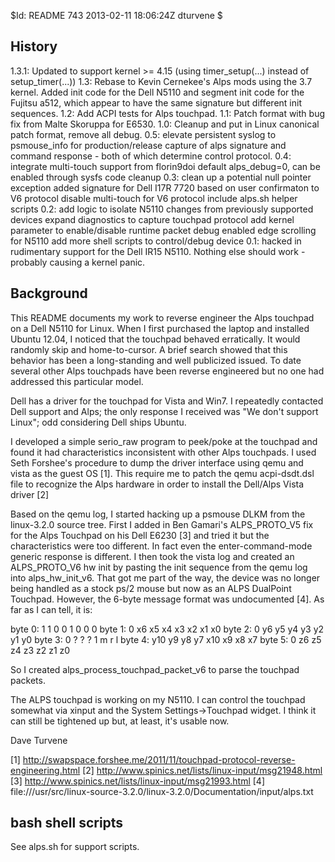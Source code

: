 $Id: README 743 2013-02-11 18:06:24Z dturvene $

History
-------
1.3.1: Updated to support kernel >= 4.15 (using timer_setup(...) instead
        of setup_timer(...))
1.3: Rebase to Kevin Cernekee's Alps mods using the 3.7 kernel.  Added
     init code for the Dell N5110 and segment init code for the 
     Fujitsu a512, which appear to have the same signature but different
     init sequences.
1.2: Add ACPI tests for Alps touchpad.
1.1: Patch format with bug fix from Malte Skoruppa for E6530.
1.0: Cleanup and put in Linux canonical patch format, remove all debug.
0.5: elevate persistent syslog to psmouse_info for production/release capture
      of alps signature and command response - both of which determine control 
      protocol.
0.4: integrate multi-touch support from florin9doi
     default alps_debug=0, can be enabled through sysfs
     code cleanup
0.3: clean up a potential null pointer exception
     added signature for Dell I17R 7720 based on user confirmaton to V6 protocol
     disable multi-touch for V6 protocol
     include alps.sh helper scripts
0.2: add logic to isolate N5110 changes from previously supported devices
     expand diagnostics to capture touchpad protocol
     add kernel parameter to enable/disable runtime packet debug
     enabled edge scrolling for N5110
     add more shell scripts to control/debug device
0.1: hacked in rudimentary support for the Dell IR15 N5110.  Nothing else 
     should work - probably causing a kernel panic.


Background
----------
This README documents my work to reverse engineer the Alps touchpad on a
Dell N5110 for Linux.  When I first purchased the laptop and installed
Ubuntu 12.04, I noticed that the touchpad behaved erratically.  It would
randomly skip and home-to-cursor. A brief search showed that this
behavior has been a long-standing and well publicized issued.  To date
several other Alps touchpads have been reverse engineered but no one had
addressed this particular model.  

Dell has a driver for the touchpad for Vista and Win7.  I repeatedly
contacted Dell support and Alps; the only response I received was "We
don't support Linux"; odd considering Dell ships Ubuntu.

I developed a simple serio_raw program to peek/poke at the touchpad and
found it had characteristics inconsistent with other Alps touchpads.  I
used Seth Forshee's procedure to dump the driver interface using qemu and
vista as the guest OS [1].  This require me to patch the qemu
acpi-dsdt.dsl file to recognize the Alps hardware in order to install
the Dell/Alps Vista driver [2]

Based on the qemu log, I started hacking up a psmouse DLKM from the
linux-3.2.0 source tree.  First I added in Ben Gamari's ALPS_PROTO_V5
fix for the Alps Touchpad on his Dell E6230 [3] and tried it but the
characteristics were too different.  In fact even the enter-command-mode
generic response is different.  I then took the vista log and
created an ALPS_PROTO_V6 hw init by pasting the init sequence from the
qemu log into alps_hw_init_v6.  That got me part of the way, the device
was no longer being handled as a stock ps/2 mouse but now as an ALPS
DualPoint Touchpad.  However, the 6-byte message format was undocumented
[4]. As far as I can tell, it is:

 byte 0:    1    1    0    0    1    0    0    0
 byte 1:    0   x6   x5   x4   x3   x2   x1   x0
 byte 2:    0   y6   y5   y4   y3   y2   y1   y0
 byte 3:    0    ?    ?    ?    1    m    r    l
 byte 4:   y10  y9   y8   y7  x10   x9   x8   x7
 byte 5:    0   z6   z5   z4   z3   z2   z1   z0

So I created alps_process_touchpad_packet_v6 to parse the touchpad
packets.

The ALPS touchpad is working on my N5110.  I can control the touchpad
somewhat via xinput and the System Settings->Touchpad widget.  I think
it can still be tightened up but, at least, it's usable now.

Dave Turvene

[1] http://swapspace.forshee.me/2011/11/touchpad-protocol-reverse-engineering.html
[2] http://www.spinics.net/lists/linux-input/msg21948.html
[3] http://www.spinics.net/lists/linux-input/msg21993.html
[4] file:///usr/src/linux-source-3.2.0/linux-3.2.0/Documentation/input/alps.txt

bash shell scripts
------------------
See alps.sh for support scripts.
